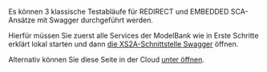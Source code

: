 Es können 3 klassische Testabläufe für REDIRECT und EMBEDDED SCA-Ansätze mit Swagger durchgeführt werden.

Hierfür müssen Sie zuerst alle Services der ModelBank wie in Erste Schritte erklärt lokal starten und dann [die XS2A-Schnittstelle Swagger](http://localhost:8089/swagger-ui.html) öffnen.

Alternativ können Sie diese Seite in der Cloud [unter öffnen](https://demo-dynamicsandbox-xs2a.cloud.ofin.co/).
